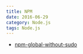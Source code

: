 ```yaml
---
title: NPM
date: 2016-06-29
category: Node.js
tags: Node.js
---
```


- [npm-global-without-sudo](https://github.com/sindresorhus/guides/blob/master/npm-global-without-sudo.md)
